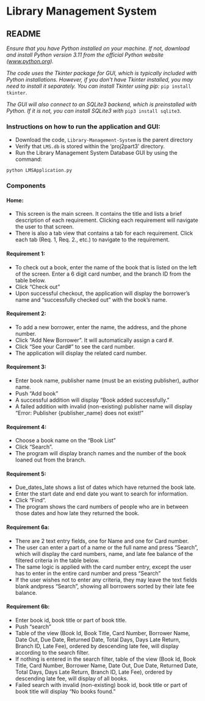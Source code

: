  # Library Management System
 ## README
 

*Ensure that you have Python installed on your machine. If not, download and install
Python version 3.11 from the official Python website (www.python.org).*

*The code uses the Tkinter package for GUI, which is typically included with
Python installations. However, if you don't have Tkinter installed, you may need to install it separately. You can install Tkinter using pip:* `pip install tkinter`.

*The GUI will also connect to an SQLite3 backend, which is preinstalled with Python. If it is not, you can install SQLite3 with* `pip3 install sqlite3`.


### Instructions on how to run the application and GUI:
* Download the code, `Library-Management-System` is the parent directory
* Verify that `LMS.db` is stored within the ‘proj2part3’ directory.
* Run the Library Management System Database GUI by using the command:
```
python LMSApplication.py
```

### Components

#### Home:
* This screen is the main screen. It contains the title and lists a brief description of each requirement. Clicking each requirement will navigate the user to that screen.
* There is also a tab view that contains a tab for each requirement. Click each tab (Req. 1, Req. 2., etc.) to navigate to the requirement.

#### Requirement 1:
* To check out a book, enter the name of the book that is listed on the left of the screen. Enter a 6 digit card number, and the branch ID from the table below.
* Click “Check out”
* Upon successful checkout, the application will display the borrower’s name and “successfully checked out” with the book’s name.

#### Requirement 2:
* To add a new borrower, enter the name, the address, and the phone number.
* Click “Add New Borrower”. It will automatically assign a card #.
* Click “See your Card#” to see the card number.
* The application will display the related card number.


#### Requirement 3:
* Enter book name, publisher name (must be an existing publisher), author name.
* Push “Add book”
* A successful addition will display “Book added successfully.”
* A failed addition with invalid (non-existing) publisher name will display “Error: Publisher {publisher_name} does not exist!”


#### Requirement 4:
* Choose a book name on the “Book List”
* Click “Search”.
* The program will display branch names and the number of the book loaned out from the branch.

#### Requirement 5:
* Due_dates_late shows a list of dates which have returned the book late.
*  Enter the start date and end date you want to search for information.
* Click “Find”.
* The program shows the card numbers of people who are in between those dates and how late they returned the book.


#### Requirement 6a:
* There are 2 text entry fields, one for Name and one for Card number.
* The user can enter a part of a name or the full name and press “Search”, which will display the card numbers, name, and late fee balance of the filtered criteria in the table below.
* The same logic is applied with the card number entry, except the user has to enter in the entire card number and press “Search”
* If the user wishes not to enter any criteria, they may leave the text fields blank andpress “Search”, showing all borrowers sorted by their late fee balance.

#### Requirement 6b:

* Enter book id, book title or part of book title.
* Push “search”
* Table of the view (Book Id, Book Title, Card Number, Borrower Name, Date Out, Due Date, Returned Date, Total Days, Days Late Return, Branch ID, Late Fee), ordered by descending late fee, will display according to the search filter.
* If nothing is entered in the search filter, table of the view (Book Id, Book Title, Card Number, Borrower Name, Date Out, Due Date, Returned Date, Total Days, Days Late Return, Branch ID, Late Fee), ordered by descending late fee, will display of all books.
* Failed search with invalid (non-existing) book id, book title or part of book title will display “No books found.”
